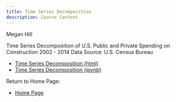 ```yaml
---
title: Time Series Decomposition 
description: Course Content
---
```


Megan Hill 

Time Series Decomposition of U.S. Public and Private Spending on Construction 2002 - 2014
Data Source: U.S. Census Bureau 
- [Time Series Decomposition (html)](TSDAssignment.html)
- [Time Series Decomposition (ipynb)](TSDAssignment.ipynb)

Return to Home Page: 
- [Home Page](/index.md)

